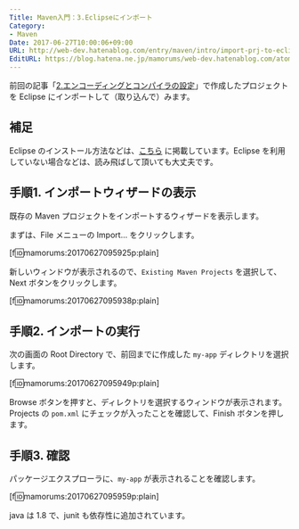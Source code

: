 ```yaml
---
Title: Maven入門：3.Eclipseにインポート
Category:
- Maven
Date: 2017-06-27T10:00:06+09:00
URL: http://web-dev.hatenablog.com/entry/maven/intro/import-prj-to-eclipse
EditURL: https://blog.hatena.ne.jp/mamorums/web-dev.hatenablog.com/atom/entry/8599973812274393099
---
```


前回の記事「[2.エンコーディングとコンパイラの設定](/entry/maven/intro/encoding-and-javac-version)」で作成したプロジェクトを Eclipse にインポートして（取り込んで）みます。


## 補足
Eclipse のインストール方法などは、[こちら](/entry/maven/table-of-contents) に掲載しています。Eclipse を利用していない場合などは、読み飛ばして頂いても大丈夫です。


## 手順1. インポートウィザードの表示
既存の Maven プロジェクトをインポートするウィザードを表示します。

まずは、File メニューの Import... をクリックします。

[f:id:mamorums:20170627095925p:plain]

新しいウィンドウが表示されるので、`Existing Maven Projects` を選択して、Next ボタンをクリックします。

[f:id:mamorums:20170627095938p:plain]


## 手順2. インポートの実行
次の画面の Root Directory で、前回までに作成した `my-app` ディレクトリを選択します。

[f:id:mamorums:20170627095949p:plain]

Browse ボタンを押すと、ディレクトリを選択するウィンドウが表示されます。Projects の `pom.xml` にチェックが入ったことを確認して、Finish ボタンを押します。


## 手順3. 確認
パッケージエクスプローラに、`my-app` が表示されることを確認します。

[f:id:mamorums:20170627095959p:plain]

java は 1.8 で、junit も依存性に追加されています。
